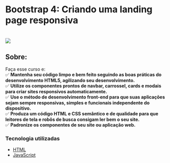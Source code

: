 # Bootstrap 4: Criando uma landing page responsiva

<h1>
   <img src="https://scontent.fsjk2-1.fna.fbcdn.net/v/t1.0-9/158690698_4090536954311209_2481330152140188127_n.jpg?_nc_cat=102&ccb=1-3&_nc_sid=0debeb&_nc_ohc=MMg31lL3EtEAX8cYrtx&_nc_ht=scontent.fsjk2-1.fna&oh=c7ed5cb2a67f12e4bfc3f941eb126157&oe=606BB878" border="0">
</h1>

## Sobre: 
Faça esse curso e:<br>
✅ **Mantenha seu código limpo e bem feito seguindo as boas práticas do desenvolvimento HTML5, agilizando seu desenvolvimento.**<br>
✅ **Utilize os componentes prontos de navbar, carrossel, cards e modais para criar sites responsivos automaticamente.**<br>
✅ **Use o método de desenvolvimento front-end para que suas aplicações sejam sempre responsivas, simples e funcionais independente do dispositivo.**<br>
✅ **Produza um código HTML e CSS semântico e de qualidade para que leitores de tela e robôs de busca consigam ler bem o seu site.**<br>
✅ **Padronize os componentes de seu site ou aplicação web.**<br>

###  Tecnologia utilizadas

* <a href="https://www.w3schools.com/html">HTML</a> 
* <a href="https://developer.mozilla.org/pt-BR/docs/Aprender/JavaScript">JavaScript</a>
<br><br>





